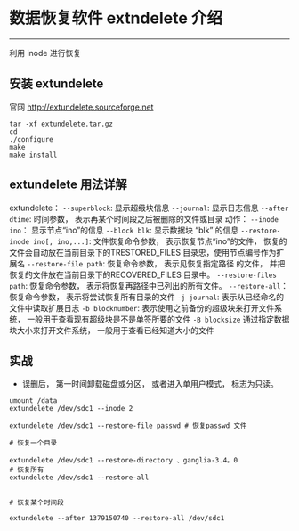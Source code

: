 # 数据恢复软件 extndelete 介绍
---
利用 inode 进行恢复

## 安装 extundelete
官网 http://extundelete.sourceforge.net
```
tar -xf extundelete.tar.gz
cd 
./configure
make 
make install

```

## extundelete 用法详解

extundelete：
`--superblock`:  显示超级块信息
`--journal`: 显示日志信息
`--after dtime`: 时间参数， 表示再某个时间段之后被删除的文件或目录
动作：
`--inode ino`： 显示节点“ino”的信息
`--block blk`: 显示数据块 “blk” 的信息
`--restore-inode ino[, ino,...]`: 文件恢复命令参数， 表示恢复节点“ino”的文件， 恢复的文件会自动放在当前目录下的TRESTORED_FILES 目录忠，使用节点编号作为扩展名
`--restore-file path`: 恢复命令参数， 表示见恢复指定路径 的文件， 并把恢复的文件放在当前目录下的RECOVERED_FILES 目录中。
`--restore-files path`: 恢复命令参数， 表示将恢复再路径中已列出的所有文件。
`--restore-all`： 恢复命令参数， 表示将尝试恢复所有目录的文件
`-j journal`: 表示从已经命名的文件中读取扩展日志
`-b blocknumber`: 表示使用之前备份的超级块来打开文件系统， 一般用于查看现有超级块是不是单签所要的文件
`-B blocksize` 通过指定数据块大小来打开文件系统， 一般用于查看已经知道大小的文件
## 实战

* 误删后， 第一时间卸载磁盘或分区， 或者进入单用户模式， 标志为只读。

```
umount /data
extundelete /dev/sdc1 --inode 2

extundelete /dev/sdc1 --restore-file passwd # 恢复passwd 文件

# 恢复一个目录

extundelete /dev/sdc1 --restore-directory 、ganglia-3.4。0
# 恢复所有
extundelete /dev/sdc1 --restore-all


# 恢复某个时间段

extundelete --after 1379150740 --restore-all /dev/sdc1
```